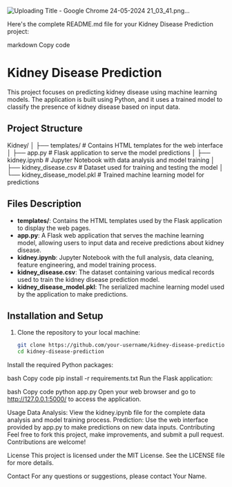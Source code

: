 ![Uploading Title - Google Chrome 24-05-2024 21_03_41.png…]()

































Here's the complete README.md file for your Kidney Disease Prediction project:

markdown
Copy code
# Kidney Disease Prediction

This project focuses on predicting kidney disease using machine learning models. The application is built using Python, and it uses a trained model to classify the presence of kidney disease based on input data.

## Project Structure

Kidney/ │ ├── templates/ # Contains HTML templates for the web interface │ ├── app.py # Flask application to serve the model predictions │ ├── kidney.ipynb # Jupyter Notebook with data analysis and model training │ ├── kidney_disease.csv # Dataset used for training and testing the model │ └── kidney_disease_model.pkl # Trained machine learning model for predictions



## Files Description

- **templates/**: Contains the HTML templates used by the Flask application to display the web pages.
- **app.py**: A Flask web application that serves the machine learning model, allowing users to input data and receive predictions about kidney disease.
- **kidney.ipynb**: Jupyter Notebook with the full analysis, data cleaning, feature engineering, and model training process.
- **kidney_disease.csv**: The dataset containing various medical records used to train the kidney disease prediction model.
- **kidney_disease_model.pkl**: The serialized machine learning model used by the application to make predictions.

## Installation and Setup

1. Clone the repository to your local machine:

   ```bash
   git clone https://github.com/your-username/kidney-disease-prediction.git
   cd kidney-disease-prediction
Install the required Python packages:

bash
Copy code
pip install -r requirements.txt
Run the Flask application:

bash
Copy code
python app.py
Open your web browser and go to http://127.0.0.1:5000/ to access the application.

Usage
Data Analysis: View the kidney.ipynb file for the complete data analysis and model training process.
Prediction: Use the web interface provided by app.py to make predictions on new data inputs.
Contributing
Feel free to fork this project, make improvements, and submit a pull request. Contributions are welcome!

License
This project is licensed under the MIT License. See the LICENSE file for more details.

Contact
For any questions or suggestions, please contact Your Name.
